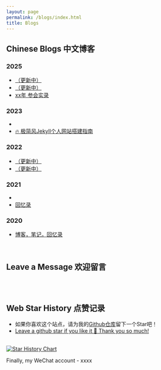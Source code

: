```yaml
---
layout: page
permalink: /blogs/index.html
title: Blogs
---
```


## Chinese Blogs 中文博客

### 2025

- [（更新中）](https://)<br>
- [（更新中）](https://)<br>
- [xx年  参会实录](https://)<br>


### 2023

- 
- [🔥 极简风Jekyll个人网站搭建指南](https://)<br>

### 2022

- [（更新中）](https://)<br>
- [（更新中）](https://)<br>

### 2021

- 
- [回忆录](https://)

### 2020

- [博客，笔记，回忆录](https://)

<br>

## Leave a Message 欢迎留言

<br>


<br>

## Web Star History 点赞记录

- 如果你喜欢这个站点，请为我的[Github仓库](https://github.com/huangpeifang01/huangpeifang01.github.io)留下一个Star吧！
- [Leave a github star if you like it 🥰 Thank you so much!](https://github.com/huangpeifang01/huangpeifang01.github.io) 

<br>[![Star History Chart](https://api.star-history.com/svg?repos=huangpeifang01/huangpeifang01.github.io&type=Date)](https://star-history.com/#huangpeifang01/huangpeifang01.github.io&Date)

Finally, my WeChat account - xxxx

<br>
